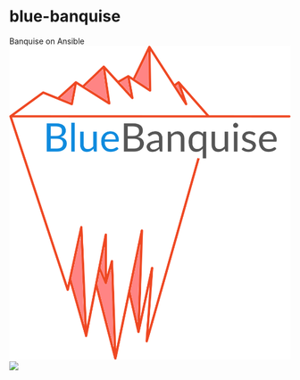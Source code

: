 # blue-banquise
Banquise on Ansible
![BlueBanquise Logo](pictures/BlueBanquise_logo.svg)
<img src="https://raw.githubusercontent.com/oxedions/bluebanquise/master/pictures/BlueBanquise_logo.svg" width="48">
